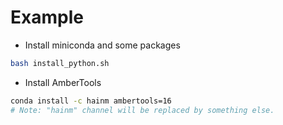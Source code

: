 # Example

- Install miniconda and some packages
```bash
bash install_python.sh
```

- Install AmberTools
```bash
conda install -c hainm ambertools=16
# Note: "hainm" channel will be replaced by something else.
```
